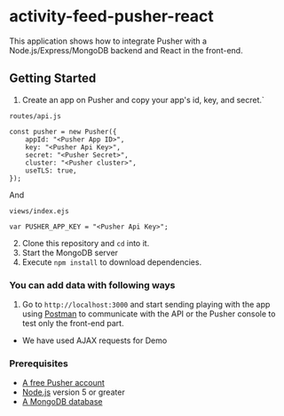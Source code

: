 # activity-feed-pusher-react
This application shows how to integrate Pusher with a Node.js/Express/MongoDB backend and React in the front-end.

## Getting Started
1. Create an app on Pusher and copy your app's id, key, and secret.`</br>
```
routes/api.js
```
```
const pusher = new Pusher({
    appId: "<Pusher App ID>",
    key: "<Pusher Api Key>",
    secret: "<Pusher Secret>",
    cluster: "<Pusher cluster>",
    useTLS: true,
});
```
And
```
views/index.ejs
```
```
var PUSHER_APP_KEY = "<Pusher Api Key>";
```
2. Clone this repository and `cd` into it.
3. Start the MongoDB server
4. Execute `npm install` to download dependencies.

### You can add data with following ways
1. Go to `http://localhost:3000` and start sending playing with the app using [Postman](https://www.getpostman.com/) to communicate with the API or the Pusher console to test only the front-end part. 
* We have used AJAX requests for Demo


### Prerequisites
- [A free Pusher account](https://pusher.com)
- [Node.js](https://nodejs.org/en/download/) version 5 or greater
- [A MongoDB database](https://www.mongodb.com/download-center?jmp=nav#community)
